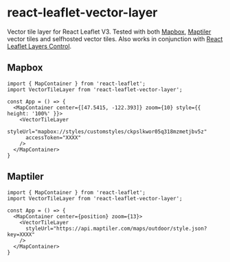 # react-leaflet-vector-layer

Vector tile layer for React Leaflet V3. Tested with both [Mapbox](https://mapbox.com), [Maptiler](https://maptiler.com) vector tiles and selfhosted vector tiles. Also works in conjunction with [React Leaflet Layers Control](https://react-leaflet.js.org/docs/example-layers-control). 

## Mapbox

```
import { MapContainer } from 'react-leaflet';
import VectorTileLayer from 'react-leaflet-vector-layer';

const App = () => {
  <MapContainer center={[47.5415, -122.393]} zoom={10} style={{ height: '100%' }}>
    <VectorTileLayer
      styleUrl="mapbox://styles/customstyles/ckpslkwor05q318mzmetjbv5z"
      accessToken="XXXX"
    />
  </MapContainer>
}
```

## Maptiler

```
import { MapContainer } from 'react-leaflet';
import VectorTileLayer from 'react-leaflet-vector-layer';

const App = () => {
  <MapContainer center={position} zoom={13}>
    <VectorTileLayer
      styleUrl="https://api.maptiler.com/maps/outdoor/style.json?key=XXXX"
    />
  </MapContainer>
}
```